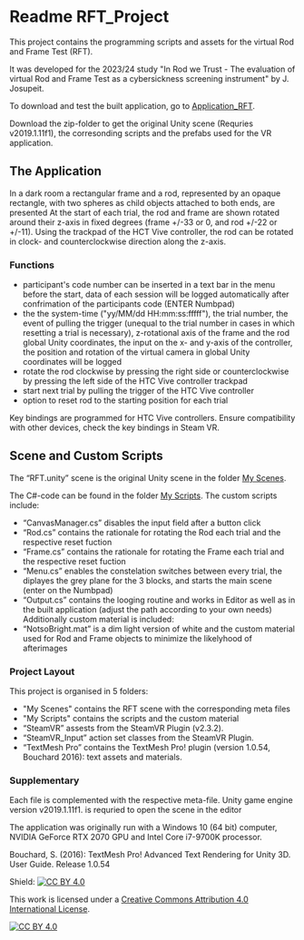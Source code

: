 # Readme RFT_Project

This project contains the programming scripts and assets for the virtual Rod and Frame Test (RFT). 

It was developed for the 2023/24 study "In Rod we Trust - The evaluation of virtual Rod and Frame Test as a cybersickness screening instrument" by J. Josupeit.

To download and test the built application, go to [Application_RFT](https://github.com/JudiJ/Application_RFT).

Download the zip-folder to get the original Unity scene (Requries v2019.1.11f1), the corresonding scripts and the prefabs used for the VR application.

## The Application
In a dark room a rectangular frame and a rod, represented by an opaque rectangle, with two spheres as child objects attached to both ends, are presented
At the start of each trial, the rod and frame are shown rotated around their z-axis in fixed degrees (frame +/-33 or 0, and rod +/-22 or +/-11). Using the trackpad of the HCT Vive controller, the rod can be rotated in clock- and counterclockwise direction along the z-axis. 

### Functions
- participant's code number can be inserted in a text bar in the menu before the start, data of each session will be logged automatically after confrimation of the participants code (ENTER Numbpad)
- the the system-time ("yy/MM/dd HH:mm:ss:fffff"), the trial number, the event of pulling the trigger (unequal to the trial number in cases in which resetting a trial is necessary), z-rotational axis of the frame and the rod                global Unity coordinates, the input on the x- and y-axis of the controller, the position and rotation of the virtual camera in global Unity coordinates will be logged
- rotate the rod clockwise by pressing the right side or counterclockwise by pressing the left side of the HTC Vive controller trackpad
- start next trial by pulling the trigger of the HTC Vive controller
- option to reset rod to the starting position for each trial

Key bindings are programmed for HTC Vive controllers. Ensure compatibility with other devices, check the key bindings in Steam VR. 

## Scene and Custom Scripts
The “RFT.unity” scene is the original Unity scene in the folder [My Scenes](https://github.com/JudiJ/RFT_Project/tree/main/My%20Scenes). 

The C#-code can be found in the folder [My Scripts](https://github.com/JudiJ/RFT_Project/tree/main/My%20Scripts). 
The custom scripts include: 
- “CanvasManager.cs” disables the input field after a button click
- “Rod.cs”  contains the rationale for rotating the Rod each trial and the  respective reset fuction
- “Frame.cs” contains the rationale for rotating the Frame each trial and the respective reset fuction
- “Menu.cs” enables the constelation switches between every trial, the diplayes the grey plane for the 3 blocks, and starts the main scene (enter on the Numbpad) 
- “Output.cs” contains the looging routine and works in Editor as well as in the built application (adjust the path according to your own needs)
Additionally custom material is included: 
- “NotsoBright.mat” is a dim light version of white and the custom material used for Rod and Frame objects to minimize the likelyhood of afterimages

### Project Layout
This project is organised in 5 folders:
- "My Scenes" contains the RFT scene with the corresponding meta files
- "My Scripts" contains the scripts and the custom material
- “SteamVR” assests from the SteamVR Plugin (v2.3.2).
- “SteamVR_Input” action set classes from the SteamVR Plugin. 
- “TextMesh Pro” contains the TextMesh Pro! plugin (version 1.0.54, Bouchard 2016): text assets and materials.

### Supplementary
Each file is complemented with the respective meta-file.
Unity game engine version v2019.1.11f1. is requried to open the scene in the editor

The application was originally run with a Windows 10 (64 bit) computer, NVIDIA GeForce RTX 2070 GPU and Intel Core i7-9700K processor.

Bouchard, S. (2016): TextMesh Pro! Advanced Text Rendering for Unity 3D. User Guide. Release 1.0.54

Shield: [![CC BY 4.0][cc-by-shield]][cc-by]

This work is licensed under a
[Creative Commons Attribution 4.0 International License][cc-by].

[![CC BY 4.0][cc-by-image]][cc-by]

[cc-by]: http://creativecommons.org/licenses/by/4.0/
[cc-by-image]: https://i.creativecommons.org/l/by/4.0/88x31.png
[cc-by-shield]: https://img.shields.io/badge/License-CC%20BY%204.0-lightgrey.svg
